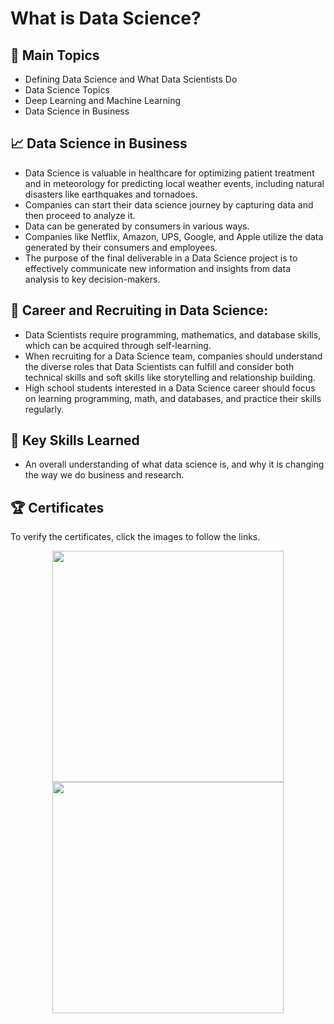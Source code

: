 # What is Data Science?
## 📑 Main Topics 
- Defining Data Science and What Data Scientists Do
- Data Science Topics
- Deep Learning and Machine Learning
- Data Science in Business

## 📈 Data Science in Business 
- Data Science is valuable in healthcare for optimizing patient treatment and in meteorology for predicting local weather events, including natural disasters like earthquakes and tornadoes.
- Companies can start their data science journey by capturing data and then proceed to analyze it.
- Data can be generated by consumers in various ways.
- Companies like Netflix, Amazon, UPS, Google, and Apple utilize the data generated by their consumers and employees.
- The purpose of the final deliverable in a Data Science project is to effectively communicate new information and insights from data analysis to key decision-makers.

## 🏢 Career and Recruiting in Data Science:
- Data Scientists require programming, mathematics, and database skills, which can be acquired through self-learning.
- When recruiting for a Data Science team, companies should understand the diverse roles that Data Scientists can fulfill and consider both technical skills and soft skills like storytelling and relationship building.
- High school students interested in a Data Science career should focus on learning programming, math, and databases, and practice their skills regularly.

## 🔑 Key Skills Learned 
- An overall understanding of what data science is, and why it is changing the way we do business and research.

## 🏆 Certificates 
To verify the certificates, click the images to follow the links.

<p align="middle">
  <a href="https://www.coursera.org/account/accomplishments/certificate/2XLKEGZZPDCQ"><img src="https://github.com/HazmanNaim/IBM-Data-Science-Professional-Certificate/assets/77926273/b772c354-c14a-4742-a825-06414454d1f2" height="370"></a>
  <a href="https://www.credly.com/badges/f0e0ae47-b039-4e05-89ef-fca2b6a408f9/public_url"><img src="https://github.com/HazmanNaim/IBM-Data-Science-Professional-Certificate/assets/77926273/986d777f-8ae2-43dd-9080-55433ceb4ac7" height="370"></a>
</p>
